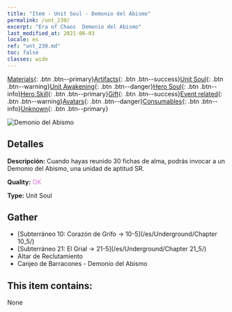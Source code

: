 ```yaml
---
title: "Item - Unit Soul - Demonio del Abismo"
permalink: /unt_230/
excerpt: "Era of Chaos  Demonio del Abismo"
last_modified_at: 2021-06-03
locale: es
ref: "unt_230.md"
toc: false
classes: wide
---
```

 [Materials](/ItemsES/){: .btn .btn--primary}[Artifacts](/ItemsES/Artifacts/){: .btn .btn--success}[Unit Soul](/ItemsES/UnitSoul/){: .btn .btn--warning}[Unit Awakening](/ItemsES/UnitAwakening/){: .btn .btn--danger}[Hero Soul](/ItemsES/HeroSoul/){: .btn .btn--info}[Hero Skill](/ItemsES/HeroSkill/){: .btn .btn--primary}[Gift](/ItemsES/Gift/){: .btn .btn--success}[Event related](/ItemsES/Events/){: .btn .btn--warning}[Avatars](/ItemsES/Avatars/){: .btn .btn--danger}[Consumables](/ItemsES/Consumables/){: .btn .btn--info}[Unknown](/ItemsES/Unknown/){: .btn .btn--primary}

 ![Demonio del Abismo](/images/u/ti_diyulingzhu.jpg)

## Detalles
 **Descripción:** Cuando hayas reunido 30 fichas de alma, podrás invocar a un Demonio del Abismo, una unidad de aptitud SR.

 **Quality:** <span style="color: #DA70D6">OK</span>

 **Type:** Unit Soul

## Gather

*    [Subterráneo 10: Corazón de Grifo -> 10-5](/es/Underground/Chapter 10_5/) 
*    [Subterráneo 21: El Grial -> 21-5](/es/Underground/Chapter 21_5/) 
*    Altar de Reclutamiento 
*    Canjeo de Barracones - Demonio del Abismo 

## This item contains:

  None

